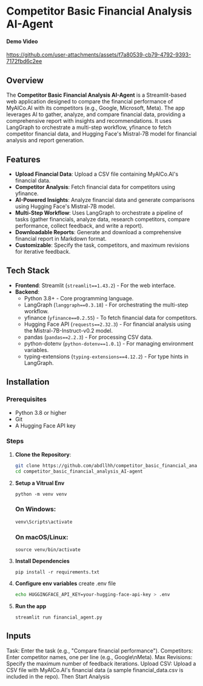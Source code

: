 # Competitor Basic Financial Analysis AI-Agent

#### Demo Video
https://github.com/user-attachments/assets/f7a80539-cb79-4792-9393-7172fbd6c2ee

## Overview

The **Competitor Basic Financial Analysis AI-Agent** is a Streamlit-based web application designed to compare the financial performance of MyAICo.AI with its competitors (e.g., Google, Microsoft, Meta). The app leverages AI to gather, analyze, and compare financial data, providing a comprehensive report with insights and recommendations. It uses LangGraph to orchestrate a multi-step workflow, yfinance to fetch competitor financial data, and Hugging Face's Mistral-7B model for financial analysis and report generation.

## Features

- **Upload Financial Data**: Upload a CSV file containing MyAICo.AI's financial data.
- **Competitor Analysis**: Fetch financial data for competitors using yfinance.
- **AI-Powered Insights**: Analyze financial data and generate comparisons using Hugging Face's Mistral-7B model.
- **Multi-Step Workflow**: Uses LangGraph to orchestrate a pipeline of tasks (gather financials, analyze data, research competitors, compare performance, collect feedback, and write a report).
- **Downloadable Reports**: Generate and download a comprehensive financial report in Markdown format.
- **Customizable**: Specify the task, competitors, and maximum revisions for iterative feedback.

## Tech Stack

- **Frontend**: Streamlit (`streamlit==1.43.2`) - For the web interface.
- **Backend**:
  - Python 3.8+ - Core programming language.
  - LangGraph (`langgraph==0.3.18`) - For orchestrating the multi-step workflow.
  - yfinance (`yfinance==0.2.55`) - To fetch financial data for competitors.
  - Hugging Face API (`requests==2.32.3`) - For financial analysis using the Mistral-7B-Instruct-v0.2 model.
  - pandas (`pandas==2.2.3`) - For processing CSV data.
  - python-dotenv (`python-dotenv==1.0.1`) - For managing environment variables.
  - typing-extensions (`typing-extensions==4.12.2`) - For type hints in LangGraph.

## Installation

### Prerequisites
- Python 3.8 or higher
- Git
- A Hugging Face API key

### Steps
1. **Clone the Repository**:
   ```bash
   git clone https://github.com/abdllhh/competitor_basic_financial_analysis_AI-agent.git
   cd competitor_basic_financial_analysis_AI-agent

2. **Setup a Vitrual Env**
   ```
   python -m venv venv
   ```
   ### On Windows:
   ```
   venv\Scripts\activate
   ```
   ### On macOS/Linux:
   ```
   source venv/bin/activate
   
4. **Install Dependencies**
   ```
   pip install -r requirements.txt

5. **Configure env variables**
   create  .env file
   ```bash
   echo HUGGINGFACE_API_KEY=your-hugging-face-api-key > .env

6. **Run the app**
   ```
   streamlit run financial_agent.py

## Inputs
Task: Enter the task (e.g., "Compare financial performance").
Competitors: Enter competitor names, one per line (e.g., Google\nMeta).
Max Revisions: Specify the maximum number of feedback iterations.
Upload CSV: Upload a CSV file with MyAICo.AI's financial data (a sample financial_data.csv is included in the repo).
Then Start Analysis


